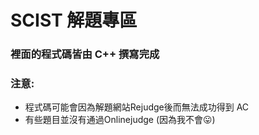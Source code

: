 # SCIST 解題專區
### 裡面的程式碼皆由 C++ 撰寫完成

### 注意:

- 程式碼可能會因為解題網站Rejudge後而無法成功得到 AC 
- 有些題目並沒有通過Onlinejudge (因為我不會😛)
